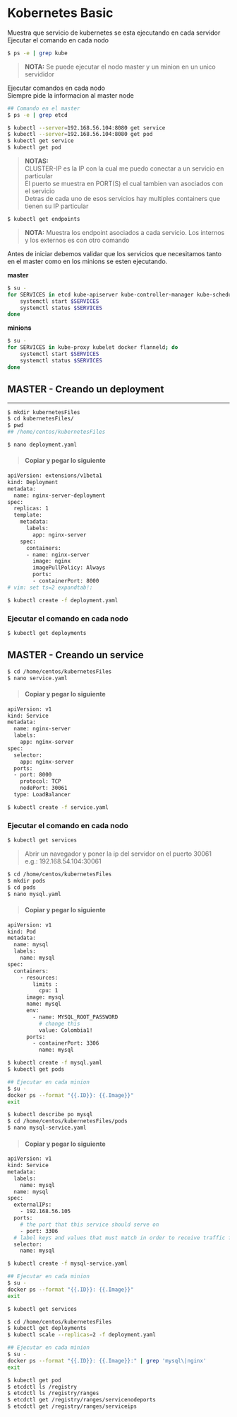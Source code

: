 # Kobernetes Basic

<!---
Work
How to deploy a NodeJS app to Kubernetes
https://seanmcgary.com/posts/how-to-deploy-a-nodejs-app-to-kubernetes
-->

<!--+++++++++++++++++++++++++++++++++++++++++++++++++++++++++++++++
++ https://kubernetes.io/docs/user-guide/kubectl/v1.8/#scale
++ https://kubernetes.io/docs/tutorials/stateless-application/expose-external-ip-address/
++ https://kubernetes.io/docs/concepts/services-networking/dns-pod-service/
++ https://kubernetes.io/docs/tasks/run-application/run-stateless-application-deployment/
+++++++++++++++++++++++++++++++++++++++++++++++++++++++++++++++-->

Muestra que servicio de kubernetes se esta ejecutando en cada servidor <br>
Ejecutar el comando en cada nodo

~~~sh
$ ps -e | grep kube
~~~


> **NOTA:** Se puede ejecutar el nodo master y un minion en un unico servididor

Ejecutar comandos en cada nodo <br>
Siempre pide la informacion al master node

~~~sh
## Comando en el master
$ ps -e | grep etcd

$ kubectl --server=192.168.56.104:8080 get service
$ kubectl --server=192.168.56.104:8080 get pod
$ kubectl get service
$ kubectl get pod
~~~


> **NOTAS:** <br>
> CLUSTER-IP es la IP con la cual me puedo conectar a un servicio en particular <br>
> El puerto se muestra en PORT(S) el cual tambien van asociados con el servicio <br>
> Detras de cada uno de esos servicios hay multiples containers que tienen su IP particular

~~~sh
$ kubectl get endpoints
~~~

> **NOTA:** Muestra los endpoint asociados a cada servicio.
> Los internos y los externos es con otro comando

Antes de iniciar debemos validar que los servicios que necesitamos tanto en el master como en los minions se esten ejecutando.

**master**

~~~sh
$ su -
for SERVICES in etcd kube-apiserver kube-controller-manager kube-scheduler docker; do
    systemctl start $SERVICES
    systemctl status $SERVICES 
done
~~~

**minions**

~~~sh
$ su -
for SERVICES in kube-proxy kubelet docker flanneld; do
    systemctl start $SERVICES
    systemctl status $SERVICES 
done
~~~

## MASTER - Creando un deployment

***
<!--$ su -
systemctl status docker
docker run -d --name docker-nginx -p 80:80 nginx
exit
https://seanmcgary.com/posts/how-to-deploy-a-nodejs-app-to-kubernetes
-->

~~~sh
$ mkdir kubernetesFiles
$ cd kubernetesFiles/
$ pwd
## /home/centos/kubernetesFiles

$ nano deployment.yaml
~~~

>#### Copiar y pegar lo siguiente
~~~sh
apiVersion: extensions/v1beta1
kind: Deployment
metadata:
  name: nginx-server-deployment
spec:
  replicas: 1
  template:
    metadata:
      labels:
        app: nginx-server
    spec:
      containers:
      - name: nginx-server
        image: nginx
        imagePullPolicy: Always
        ports:
        - containerPort: 8000
# vim: set ts=2 expandtab!:
~~~

~~~sh
$ kubectl create -f deployment.yaml
~~~

### Ejecutar el comando en cada nodo

~~~sh
$ kubectl get deployments
~~~

## MASTER - Creando un service

~~~sh
$ cd /home/centos/kubernetesFiles
$ nano service.yaml
~~~

>#### Copiar y pegar lo siguiente
~~~sh
apiVersion: v1
kind: Service
metadata:
  name: nginx-server
  labels:
    app: nginx-server
spec:
  selector:
    app: nginx-server
  ports:
  - port: 8000
    protocol: TCP
    nodePort: 30061
  type: LoadBalancer
~~~

~~~sh
$ kubectl create -f service.yaml
~~~

### Ejecutar el comando en cada nodo

~~~sh
$ kubectl get services
~~~

> Abrir un navegador y poner la ip del servidor on el puerto 30061 <br>
> e.g.: 192.168.54.104:30061

~~~sh
$ cd /home/centos/kubernetesFiles
$ mkdir pods
$ cd pods
$ nano mysql.yaml
~~~

>#### Copiar y pegar lo siguiente
~~~sh
apiVersion: v1
kind: Pod
metadata:
  name: mysql
  labels:
    name: mysql
spec:
  containers:
    - resources:
        limits :
          cpu: 1
      image: mysql
      name: mysql
      env:
        - name: MYSQL_ROOT_PASSWORD
          # change this
          value: Colombia1!
      ports:
        - containerPort: 3306
          name: mysql
~~~

~~~sh
$ kubectl create -f mysql.yaml
$ kubectl get pods

## Ejecutar en cada minion
$ su -
docker ps --format "{{.ID}}: {{.Image}}"
exit

$ kubectl describe po mysql
$ cd /home/centos/kubernetesFiles/pods
$ nano mysql-service.yaml
~~~

>#### Copiar y pegar lo siguiente
~~~sh
apiVersion: v1
kind: Service
metadata:
  labels:
    name: mysql
  name: mysql
spec:
  externalIPs:
    - 192.168.56.105
  ports:
    # the port that this service should serve on
    - port: 3306
  # label keys and values that must match in order to receive traffic for this service
  selector:
    name: mysql 
~~~

~~~sh
$ kubectl create -f mysql-service.yaml

## Ejecutar en cada minion
$ su -
docker ps --format "{{.ID}}: {{.Image}}"
exit

$ kubectl get services
~~~

~~~sh
$ cd /home/centos/kubernetesFiles
$ kubectl get deployments 
$ kubectl scale --replicas=2 -f deployment.yaml

## Ejecutar en cada minion
$ su -
docker ps --format "{{.ID}}: {{.Image}}:" | grep 'mysql\|nginx'
exit

$ kubectl get pod
$ etcdctl ls /registry
$ etcdctl ls /registry/ranges
$ etcdctl get /registry/ranges/servicenodeports
$ etcdctl get /registry/ranges/serviceips
~~~